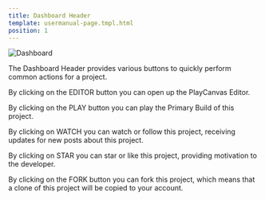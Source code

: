 ```yaml
---
title: Dashboard Header
template: usermanual-page.tmpl.html
position: 1
---
```


![Dashboard][1]

The Dashboard Header provides various buttons to quickly perform common actions for a project.

By clicking on the EDITOR button you can open up the PlayCanvas Editor.

By clicking on the PLAY button you can play the Primary Build of this project.

By clicking on WATCH you can watch or follow this project, receiving updates for new posts about this project.

By clicking on STAR you can star or like this project, providing motivation to the developer.

By clicking on the FORK button you can fork this project, which means that a clone of this project will be copied to your account.

[1]: /images/platform/dashboard_header.jpg
